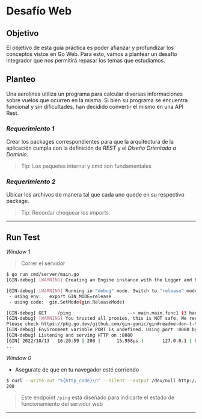 # Desafío Web


## Objetivo
El objetivo de esta guía práctica es poder afianzar y profundizar los conceptos vistos en Go Web. Para esto, vamos a plantear un desafío integrador que nos permitirá repasar los temas que estudiamos. 

## Planteo
Una aerolínea utiliza un programa para calcular diversas informaciones sobre vuelos que ocurren en la misma. Si bien su programa se encuentra funcional y sin dificultades, han decidido convertir el mismo en una API Rest.

### *_Requerimiento 1_*

Crear los packages correspondientes para que la arquitectura de la aplicación cumpla con la definición de *REST* y el *Diseño Orientado a Dominio*.

> Tip: Los paquetes internal y cmd son fundamentales

### *_Requerimiento 2_*

Ubicar los archivos de manera tal que cada uno quede en su respectivo package.

> Tip: Recordar chequear los *imports*.


---

## Run Test

*Window 1*

> Correr el servidor

```bash
$ go run cmd/server/main.go
[GIN-debug] [WARNING] Creating an Engine instance with the Logger and Recovery middleware already attached.

[GIN-debug] [WARNING] Running in "debug" mode. Switch to "release" mode in production.
 - using env:   export GIN_MODE=release
 - using code:  gin.SetMode(gin.ReleaseMode)

[GIN-debug] GET    /ping                     --> main.main.func1 (3 handlers)
[GIN-debug] [WARNING] You trusted all proxies, this is NOT safe. We recommend you to set a value.
Please check https://pkg.go.dev/github.com/gin-gonic/gin#readme-don-t-trust-all-proxies for details.
[GIN-debug] Environment variable PORT is undefined. Using port :8080 by default
[GIN-debug] Listening and serving HTTP on :8080
[GIN] 2022/10/13 - 16:20:59 | 200 |      15.958µs |       127.0.0.1 | GET      "/ping"
...

```

*Window 0*

*  Asegurate de que en tu navegador esté corriendo

```bash
$ curl --write-out "%{http_code}\n" --silent --output /dev/null http://127.0.0.1:8080/ping
200
```
> Este endpoint `/ping` está diseñado para indicarte el estado de funcionamiento del servidor web

---



